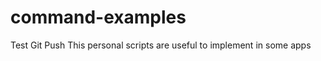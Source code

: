 command-examples
================
Test Git Push
This personal scripts are useful to implement in some apps
